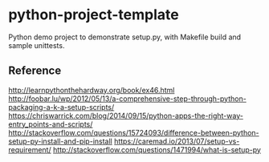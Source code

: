 python-project-template
=============

Python demo project to demonstrate setup.py, with Makefile build and
sample unittests.

## Reference
http://learnpythonthehardway.org/book/ex46.html
http://foobar.lu/wp/2012/05/13/a-comprehensive-step-through-python-packaging-a-k-a-setup-scripts/
https://chriswarrick.com/blog/2014/09/15/python-apps-the-right-way-entry_points-and-scripts/
http://stackoverflow.com/questions/15724093/difference-between-python-setup-py-install-and-pip-install
https://caremad.io/2013/07/setup-vs-requirement/
http://stackoverflow.com/questions/1471994/what-is-setup-py
